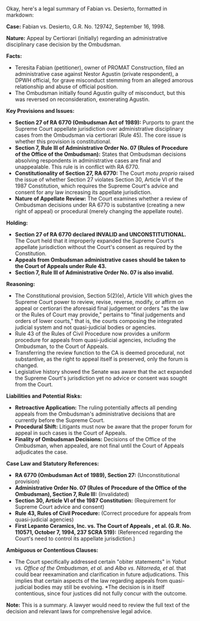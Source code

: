 Okay, here's a legal summary of Fabian vs. Desierto, formatted in markdown:

**Case:** Fabian vs. Desierto, G.R. No. 129742, September 16, 1998.

**Nature:** Appeal by Certiorari (initially) regarding an administrative disciplinary case decision by the Ombudsman.

**Facts:**
*   Teresita Fabian (petitioner), owner of PROMAT Construction, filed an administrative case against Nestor Agustin (private respondent), a DPWH official, for grave misconduct stemming from an alleged amorous relationship and abuse of official position.
*   The Ombudsman initially found Agustin guilty of misconduct, but this was reversed on reconsideration, exonerating Agustin.

**Key Provisions and Issues:**

*   **Section 27 of RA 6770 (Ombudsman Act of 1989):**  Purports to grant the Supreme Court appellate jurisdiction over administrative disciplinary cases from the Ombudsman via certiorari (Rule 45). The core issue is whether this provision is constitutional.
*   **Section 7, Rule III of Administrative Order No. 07 (Rules of Procedure of the Office of the Ombudsman):**  States that Ombudsman decisions absolving respondents in administrative cases are final and unappealable.  This rule is in conflict with RA 6770.
*   **Constitutionality of Section 27, RA 6770:**  The Court *motu proprio* raised the issue of whether Section 27 violates Section 30, Article VI of the 1987 Constitution, which requires the Supreme Court's advice and consent for any law increasing its appellate jurisdiction.
*   **Nature of Appellate Review:** The Court examines whether a review of Ombudsman decisions under RA 6770 is substantive (creating a new right of appeal) or procedural (merely changing the appellate route).

**Holding:**

*   **Section 27 of RA 6770 declared INVALID and UNCONSTITUTIONAL.** The Court held that it improperly expanded the Supreme Court's appellate jurisdiction without the Court's consent as required by the Constitution.
*   **Appeals from Ombudsman administrative cases should be taken to the Court of Appeals under Rule 43.**
*   **Section 7, Rule III of Administrative Order No. 07 is also invalid.**

**Reasoning:**

*   The Constitutional provision, Section 5(2)(e), Article VIII which gives the Supreme Court power to review, revise, reverse, modify, or affirm on appeal or certiorari the aforesaid final judgement or orders "as the law or the Rules of Court may provide," pertains to "final judgements and orders of lower courts," that is, the courts composing the integrated judicial system and not quasi-judicial bodies or agencies.
*   Rule 43 of the Rules of Civil Procedure now provides a uniform procedure for appeals from quasi-judicial agencies, including the Ombudsman, to the Court of Appeals.
*   Transferring the review function to the CA is deemed procedural, not substantive, as the right to appeal itself is preserved, only the forum is changed.
*   Legislative history showed the Senate was aware that the act expanded the Supreme Court's jurisdiction yet no advice or consent was sought from the Court.

**Liabilities and Potential Risks:**

*   **Retroactive Application:**  The ruling potentially affects all pending appeals from the Ombudsman's administrative decisions that are currently before the Supreme Court.
*   **Procedural Shift:**  Litigants must now be aware that the proper forum for appeal in such cases is the Court of Appeals.
*   **Finality of Ombudsman Decisions:** Decisions of the Office of the Ombudsman, when appealed, are not final until the Court of Appeals adjudicates the case.

**Case Law and Statutory References:**

*   **RA 6770 (Ombudsman Act of 1989), Section 27:**  (Unconstitutional provision)
*   **Administrative Order No. 07 (Rules of Procedure of the Office of the Ombudsman), Section 7, Rule III:** (Invalidated)
*   **Section 30, Article VI of the 1987 Constitution:**  (Requirement for Supreme Court advice and consent)
*   **Rule 43, Rules of Civil Procedure:** (Correct procedure for appeals from quasi-judicial agencies)
*   **First Lepanto Ceramics, Inc. vs. The Court of Appeals , et al. (G.R. No. 110571, October 7, 1994, 237 SCRA 519):** (Referenced regarding the Court's need to control its appellate jurisdiction.)

**Ambiguous or Contentious Clauses:**

*   The Court specifically addressed certain "obiter statements" in *Yabut vs. Office of the Ombudsman, et al.* and *Alba vs. Nitorreda, et al.* that could bear reexamination and clarification in future adjudications. This implies that certain aspects of the law regarding appeals from quasi-judicial bodies may still be evolving.
*The decision is in itself contentious, since four justices did not fully concur with the outcome.

**Note:** This is a summary. A lawyer would need to review the full text of the decision and relevant laws for comprehensive legal advice.
